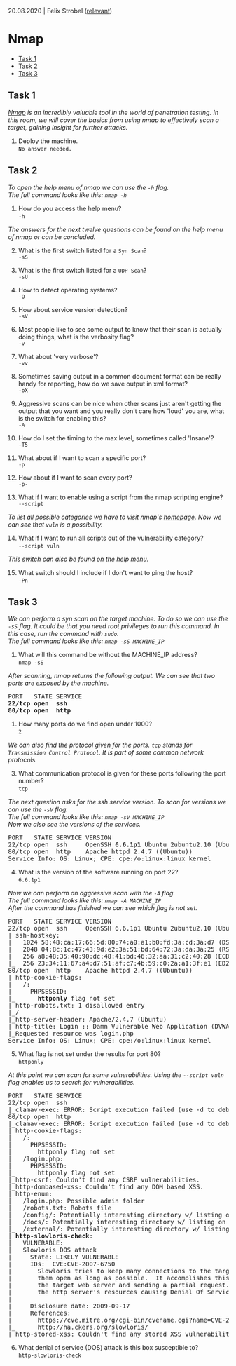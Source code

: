 20.08.2020 | Felix Strobel ([relevant](https://tryhackme.com/p/relevant))

# Nmap

  - [Task 1](#task-1)
  - [Task 2](#task-2)
  - [Task 3](#task-3)

## Task 1

<i>[Nmap](https://nmap.org) is an incredibly valuable tool in the world of penetration testing. In this room, we will cover the basics from using nmap to effectively scan a target, gaining insight for further attacks.</i>

1. Deploy the machine.<br>
   `No answer needed.`

## Task 2

<i>To open the help menu of nmap we can use the `-h` flag.<br>
The full command looks like this: `nmap -h`</i>

1. How do you access the help menu?<br>
   `-h`

<i>The answers for the next twelve questions can be found on the help menu of nmap or can be concluded.</i>

2. What is the first switch listed for a `Syn Scan`?<br>
   `-sS`

3. What is the first switch listed for a `UDP Scan`?<br>
   `-sU`

4. How to detect operating systems?<br>
   `-O`

5. How about service version detection?<br>
   `-sV`

6. Most people like to see some output to know that their scan is actually doing things, what is the verbosity flag?<br>
   `-v`

7. What about 'very verbose'?<br>
   `-vv`

8. Sometimes saving output in a common document format can be really handy for reporting, how do we save output in xml format?<br>
   `-oX`

9. Aggressive scans can be nice when other scans just aren't getting the output that you want and you really don't care how 'loud' you are, what is the switch for enabling this?<br>
    `-A`

10. How do I set the timing to the max level, sometimes called 'Insane'?<br>
    `-T5`

11. What about if I want to scan a specific port?<br>
    `-p`

12. How about if I want to scan every port?<br>
    `-p-`

13. What if I want to enable using a script from the nmap scripting engine?<br>
    `--script`

<i>To list all possible categories we have to visit nmap's [homepage](https://nmap.org/book/nse-usage.html). Now we can see that `vuln` is a possibility.</i>

14. What if I want to run all scripts out of the vulnerability category?<br>
    `--script vuln`

<i>This switch can also be found on the help menu.</i>

15. What switch should I include if I don't want to ping the host?<br>
    `-Pn`

## Task 3

<i>We can perform a syn scan on the target machine. To do so we can use the `-sS` flag. It could be that you need root privileges to run this command. In this case, run the command with `sudo`.<br>
The full command looks like this: `nmap -sS MACHINE_IP`</i>

1. What will this command be without the MACHINE_IP address?<br>
   `nmap -sS`

<i>After scanning, nmap returns the following output. We can see that two ports are exposed by the machine.</i>

<pre>
PORT   STATE SERVICE
<b>22/tcp open  ssh</b>
<b>80/tcp open  http</b>
</pre>

1. How many ports do we find open under 1000?<br>
   `2`

<i>We can also find the protocol given for the ports. `tcp` stands for `Transmission Control Protocol`. It is part of some common network protocols.</i>

3. What communication protocol is given for these ports following the port number?<br>
   `tcp`

<i>The next question asks for the ssh service version. To scan for versions we can use the `-sV` flag.<br>
The full command looks like this: `nmap -sV MACHINE_IP`<br>
Now we also see the versions of the services.</i>

<pre>
PORT   STATE SERVICE VERSION
22/tcp open  ssh     OpenSSH <b>6.6.1p1</b> Ubuntu 2ubuntu2.10 (Ubuntu Linux; protocol 2.0)
80/tcp open  http    Apache httpd 2.4.7 ((Ubuntu))
Service Info: OS: Linux; CPE: cpe:/o:linux:linux_kernel
</pre>

4. What is the version of the software running on port 22?<br>
   `6.6.1p1`

<i>Now we can perform an aggressive scan with the `-A` flag.<br>
The full command looks like this: `nmap -A MACHINE_IP`<br>
After the command has finished we can see which flag is not set.</i>

<pre>
PORT   STATE SERVICE VERSION
22/tcp open  ssh     OpenSSH 6.6.1p1 Ubuntu 2ubuntu2.10 (Ubuntu Linux; protocol 2.0)
| ssh-hostkey: 
|   1024 58:48:ca:17:66:5d:80:74:a0:a1:b0:fd:3a:cd:3a:d7 (DSA)
|   2048 04:8c:1c:47:43:9d:e2:3a:51:bd:64:72:3a:da:3a:25 (RSA)
|   256 a8:48:35:40:90:dc:48:41:bd:46:32:aa:31:c2:40:28 (ECDSA)
|_  256 23:34:11:67:a4:d7:51:af:c7:4b:59:c0:2a:a1:3f:e1 (ED25519)
80/tcp open  http    Apache httpd 2.4.7 ((Ubuntu))
| http-cookie-flags: 
|   /: 
|     PHPSESSID: 
|_      <b>httponly</b> flag not set
| http-robots.txt: 1 disallowed entry 
|_/
|_http-server-header: Apache/2.4.7 (Ubuntu)
| http-title: Login :: Damn Vulnerable Web Application (DVWA) v1.10 *Develop...
|_Requested resource was login.php
Service Info: OS: Linux; CPE: cpe:/o:linux:linux_kernel
</pre>

5. What flag is not set under the results for port 80?<br>
   `httponly`

<i>At this point we can scan for some vulnerabilities. Using the `--script vuln` flag enables us to search for vulnerabilities.</i>

<pre>
PORT   STATE SERVICE
22/tcp open  ssh
|_clamav-exec: ERROR: Script execution failed (use -d to debug)
80/tcp open  http
|_clamav-exec: ERROR: Script execution failed (use -d to debug)
| http-cookie-flags: 
|   /: 
|     PHPSESSID: 
|       httponly flag not set
|   /login.php: 
|     PHPSESSID: 
|_      httponly flag not set
|_http-csrf: Couldn't find any CSRF vulnerabilities.
|_http-dombased-xss: Couldn't find any DOM based XSS.
| http-enum: 
|   /login.php: Possible admin folder
|   /robots.txt: Robots file
|   /config/: Potentially interesting directory w/ listing on 'apache/2.4.7 (ubuntu)'
|   /docs/: Potentially interesting directory w/ listing on 'apache/2.4.7 (ubuntu)'
|_  /external/: Potentially interesting directory w/ listing on 'apache/2.4.7 (ubuntu)'
| <b>http-slowloris-check</b>: 
|   VULNERABLE:
|   Slowloris DOS attack
|     State: LIKELY VULNERABLE
|     IDs:  CVE:CVE-2007-6750
|       Slowloris tries to keep many connections to the target web server open and hold
|       them open as long as possible.  It accomplishes this by opening connections to
|       the target web server and sending a partial request. By doing so, it starves
|       the http server's resources causing Denial Of Service.
|       
|     Disclosure date: 2009-09-17
|     References:
|       https://cve.mitre.org/cgi-bin/cvename.cgi?name=CVE-2007-6750
|_      http://ha.ckers.org/slowloris/
|_http-stored-xss: Couldn't find any stored XSS vulnerabilities.
</pre>

6. What denial of service (DOS) attack is this box susceptible to?<br>
   `http-slowloris-check`
